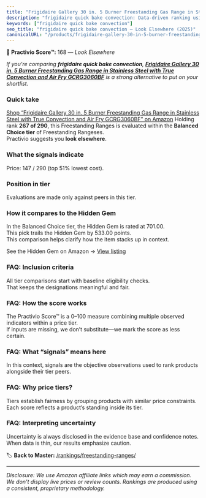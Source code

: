 ```yaml
---
title: "Frigidaire Gallery 30 in. 5 Burner Freestanding Gas Range in Stainless Steel with True Convection and Air Fry GCRG3060BF"
description: "frigidaire quick bake convection: Data-driven ranking using the Practivio Score™. Positioned by quality, value, demand, findability, momentum."
keywords: ["frigidaire quick bake convection"]
seo_title: "frigidaire quick bake convection — Look Elsewhere (2025)"
canonicalURL: "/products/frigidaire-gallery-30-in-5-burner-freestanding-gas-range-in-stainless-steel-with-true-convection-and-air-fry-gcrg3060bf-B0FGYHBGM4/"
---
```


**🚫 Practivio Score™:** 168 — _Look Elsewhere_


*If you're comparing **frigidaire quick bake convection**, **[Frigidaire Gallery 30 in. 5 Burner Freestanding Gas Range in Stainless Steel with True Convection and Air Fry GCRG3060BF](https://www.amazon.com/dp/B0FGYHBGM4?tag=practivio-20)** is a strong alternative to put on your shortlist.*
### Quick take
[Shop “Frigidaire Gallery 30 in. 5 Burner Freestanding Gas Range in Stainless Steel with True Convection and Air Fry GCRG3060BF” on Amazon](https://www.amazon.com/dp/B0FGYHBGM4?tag=practivio-20)
Holding rank **267 of 290**, this Freestanding Ranges is evaluated within the **Balanced Choice tier** of Freestanding Rangeses.  
Practivio suggests you **look elsewhere**.

### What the signals indicate
Price: 147 / 290 (top 51% lowest cost).  

### Position in tier
Evaluations are made only against peers in this tier.

### How it compares to the Hidden Gem
In the Balanced Choice tier, the Hidden Gem is rated at 701.00.  
This pick trails the Hidden Gem by 533.00 points.  
This comparison helps clarify how the item stacks up in context.  

See the Hidden Gem on Amazon → [View listing](https://www.amazon.com/dp/B07FWRTVYZ?tag=practivio-20)

### FAQ: Inclusion criteria
All tier comparisons start with baseline eligibility checks.  
That keeps the designations meaningful and fair.

### FAQ: How the score works
The Practivio Score™ is a 0–100 measure combining multiple observed indicators within a price tier.  
If inputs are missing, we don’t substitute—we mark the score as less certain.

### FAQ: What “signals” means here
In this context, signals are the objective observations used to rank products alongside their tier peers.

### FAQ: Why price tiers?
Tiers establish fairness by grouping products with similar price constraints.  
Each score reflects a product’s standing inside its tier.

### FAQ: Interpreting uncertainty
Uncertainty is always disclosed in the evidence base and confidence notes.  
When data is thin, our results emphasize caution.


🏷️ **Back to Master:** [/rankings/freestanding-ranges/](/rankings/freestanding-ranges/)

---
_Disclosure: We use Amazon affiliate links which may earn a commission. We don’t display live prices or review counts. Rankings are produced using a consistent, proprietary methodology._
